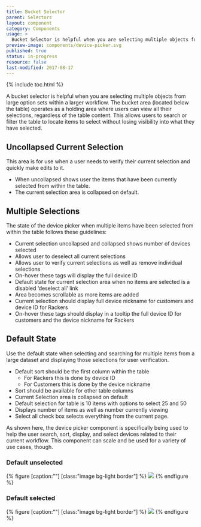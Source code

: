 ```yaml
---
title: Bucket Selector
parent: Selectors
layout: component
category: Components
usage: >
  Bucket Selector is helpful when you are selecting multiple objects from large option sets within a larger workflow. The bucket area (located below the table) operates as a holding area where users can view all their selections, regardless of the table content. This allows users to search and/or filter the table to locate items to select without losing visibility into what they have selected.
preview-image: components/device-picker.svg
published: true
status: in-progress
resource: false
last-modified: 2017-08-17
---
```


{% include toc.html %}

A bucket selector is helpful when you are selecting multiple objects from large option sets within a larger workflow. The bucket area (located below the table) operates as a holding area where users can view all their selections, regardless of the table content. This allows users to search or filter the table to locate items to select without losing visibility into what they have selected.

## Uncollapsed Current Selection

This area is for use when a user needs to verify their current selection and quickly make edits to it.

- When uncollapsed shows user the items that have been currently selected from within the table.
- The current selection area is collapsed on default.

## Multiple Selections

The state of the device picker when multiple items have been selected from within the table follows these guidelines:

- Current selection uncollapsed and collapsed shows number of devices selected
- Allows user to deselect all current selections
- Allows user to verify current selections as well as remove individual selections
- On-hover these tags will display the full device ID
- Default state for current selection area when no items are selected is a disabled ‘deselect all’ link
- Area becomes scrollable as more items are added
- Current selection should display full device nickname for customers and device ID for Rackers
- On-hover these tags should display in a tooltip the full device ID for customers and the device nickname for Rackers

## Default State

Use the default state when selecting and searching for multiple items from a large dataset and displaying those selections for user verification.

- Default sort should be the first column within the table
    - For Rackers this is done by device ID
    - For Customers this is done by the device nickname
- Sort should be available for other table columns
- Current Selection area is collapsed on default
- Default selection for table is 10 items with options to select 25 and 50
- Displays number of items as well as number currently viewing
- Select all check box selects everything from the current page.

As shown here, the device picker component is specifically being used to help the user search, sort, display, and select devices related to their current workflow. This component can scale and be used for a variety of use cases, though.

### Default unselected

{% figure [caption:""] [class:"image bg-light border"] %}
![]({{site.cdn_url}}/img/components/device-picker.svg)
{% endfigure %}

### Default selected

{% figure [caption:""] [class:"image bg-light border"] %}
![]({{site.cdn_url}}/img/components/device-picker-selected.svg)
{% endfigure %}
